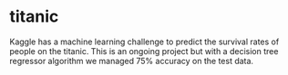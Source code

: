 # titanic

Kaggle has a machine learning challenge to predict the survival rates of people on the titanic. This is an ongoing project but with a decision tree regressor algorithm we managed 75% accuracy on the test data.
